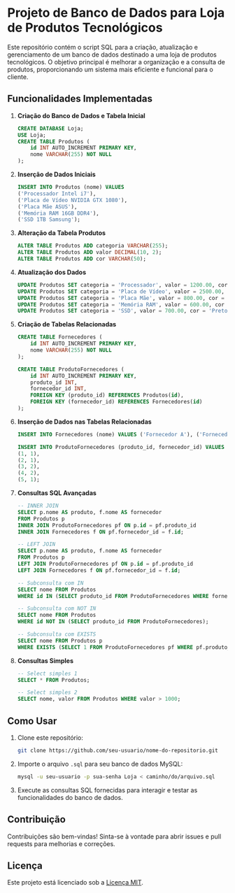 # Projeto de Banco de Dados para Loja de Produtos Tecnológicos

Este repositório contém o script SQL para a criação, atualização e gerenciamento de um banco de dados destinado a uma loja de produtos tecnológicos. O objetivo principal é melhorar a organização e a consulta de produtos, proporcionando um sistema mais eficiente e funcional para o cliente.

## Funcionalidades Implementadas

1. **Criação do Banco de Dados e Tabela Inicial**
    ```sql
    CREATE DATABASE Loja;
    USE Loja;
    CREATE TABLE Produtos (
        id INT AUTO_INCREMENT PRIMARY KEY,
        nome VARCHAR(255) NOT NULL
    );
    ```

2. **Inserção de Dados Iniciais**
    ```sql
    INSERT INTO Produtos (nome) VALUES 
    ('Processador Intel i7'),
    ('Placa de Vídeo NVIDIA GTX 1080'),
    ('Placa Mãe ASUS'),
    ('Memória RAM 16GB DDR4'),
    ('SSD 1TB Samsung');
    ```

3. **Alteração da Tabela Produtos**
    ```sql
    ALTER TABLE Produtos ADD categoria VARCHAR(255);
    ALTER TABLE Produtos ADD valor DECIMAL(10, 2);
    ALTER TABLE Produtos ADD cor VARCHAR(50);
    ```

4. **Atualização dos Dados**
    ```sql
    UPDATE Produtos SET categoria = 'Processador', valor = 1200.00, cor = 'Cinza' WHERE nome = 'Processador Intel i7';
    UPDATE Produtos SET categoria = 'Placa de Vídeo', valor = 2500.00, cor = 'Preto' WHERE nome = 'Placa de Vídeo NVIDIA GTX 1080';
    UPDATE Produtos SET categoria = 'Placa Mãe', valor = 800.00, cor = 'Preto' WHERE nome = 'Placa Mãe ASUS';
    UPDATE Produtos SET categoria = 'Memória RAM', valor = 600.00, cor = 'Verde' WHERE nome = 'Memória RAM 16GB DDR4';
    UPDATE Produtos SET categoria = 'SSD', valor = 700.00, cor = 'Preto' WHERE nome = 'SSD 1TB Samsung';
    ```

5. **Criação de Tabelas Relacionadas**
    ```sql
    CREATE TABLE Fornecedores (
        id INT AUTO_INCREMENT PRIMARY KEY,
        nome VARCHAR(255) NOT NULL
    );

    CREATE TABLE ProdutoFornecedores (
        id INT AUTO_INCREMENT PRIMARY KEY,
        produto_id INT,
        fornecedor_id INT,
        FOREIGN KEY (produto_id) REFERENCES Produtos(id),
        FOREIGN KEY (fornecedor_id) REFERENCES Fornecedores(id)
    );
    ```

6. **Inserção de Dados nas Tabelas Relacionadas**
    ```sql
    INSERT INTO Fornecedores (nome) VALUES ('Fornecedor A'), ('Fornecedor B');

    INSERT INTO ProdutoFornecedores (produto_id, fornecedor_id) VALUES 
    (1, 1),
    (2, 1),
    (3, 2),
    (4, 2),
    (5, 1);
    ```

7. **Consultas SQL Avançadas**
    ```sql
    -- INNER JOIN
    SELECT p.nome AS produto, f.nome AS fornecedor
    FROM Produtos p
    INNER JOIN ProdutoFornecedores pf ON p.id = pf.produto_id
    INNER JOIN Fornecedores f ON pf.fornecedor_id = f.id;

    -- LEFT JOIN
    SELECT p.nome AS produto, f.nome AS fornecedor
    FROM Produtos p
    LEFT JOIN ProdutoFornecedores pf ON p.id = pf.produto_id
    LEFT JOIN Fornecedores f ON pf.fornecedor_id = f.id;
    ```

    ```sql
    -- Subconsulta com IN
    SELECT nome FROM Produtos
    WHERE id IN (SELECT produto_id FROM ProdutoFornecedores WHERE fornecedor_id = 1);

    -- Subconsulta com NOT IN
    SELECT nome FROM Produtos
    WHERE id NOT IN (SELECT produto_id FROM ProdutoFornecedores);

    -- Subconsulta com EXISTS
    SELECT nome FROM Produtos p
    WHERE EXISTS (SELECT 1 FROM ProdutoFornecedores pf WHERE pf.produto_id = p.id AND pf.fornecedor_id = 2);
    ```

8. **Consultas Simples**
    ```sql
    -- Select simples 1
    SELECT * FROM Produtos;

    -- Select simples 2
    SELECT nome, valor FROM Produtos WHERE valor > 1000;
    ```

## Como Usar

1. Clone este repositório:
    ```sh
    git clone https://github.com/seu-usuario/nome-do-repositorio.git
    ```

2. Importe o arquivo `.sql` para seu banco de dados MySQL:
    ```sh
    mysql -u seu-usuario -p sua-senha Loja < caminho/do/arquivo.sql
    ```

3. Execute as consultas SQL fornecidas para interagir e testar as funcionalidades do banco de dados.

## Contribuição

Contribuições são bem-vindas! Sinta-se à vontade para abrir issues e pull requests para melhorias e correções.

## Licença

Este projeto está licenciado sob a [Licença MIT](LICENSE).

